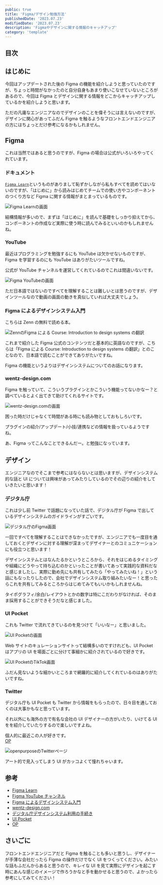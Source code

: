 ```yaml
---
public: true
title: 'Figma/デザイン勉強方法'
publishedDate: '2023.07.23'
modifiedDate: '2023.07.23'
description: 'Figmaやデザインに関する情報のキャッチアップ'
category: 'template'
---
```


## 目次

## はじめに

今回はアップデートされた後の Figma の機能を紹介しようと思っていたのですが、ちょっと時間がなかったのと自分自身もあまり使いこなせていないところがあるので、今回は Figma とデザインに関する情報をどこからキャッチアップしているかを紹介しようと思います。

ただの凡庸なエンジニアなのでデザインのことを偉そうには言えないのですが、デザインに関心があってふだん Figma を触るようなフロントエンドエンジニアの方にはちょっとだけ参考になるかもしれません。

## Figma

これは当然ではあると思うのですが、Figma の場合は公式がいろいろやってくれています。

### ドキュメント

[`Figma Learn`](https://help.figma.com/hc/ja)というものがありまして恥ずかしながら私もすべてを読めてはいないのですが、「はじめに」から読みはじめてチームでの使い方やコンポーネントのつくり方など Figma に関する情報がまとまっているものです。

![Figma Learnの画面](/asset/img/post/35_1.jpg)

結構情報が多いので、まずは「はじめに」を読んで基礎をしっかり抑えてから、コンポーネントの作成など実際に使う時に読んでみるといいのかもしれませんね。

### YouTube

最近はプログラミングを勉強するにも YouTube は欠かせないものですが、Figma を学習するのにも YouTube はありがたいツールですね。

公式が YouTube チャンネルを運営してくれているのでこれは間違いないです。

![Figma YouTubeの画面](/asset/img/post/35_2.jpg)

ただ日本語ではないのですべてを理解することは難しいとは思うのですが、デザインツールなので動画の画面の動きを真似していれば大丈夫でしょう。

### Figma によるデザインシステム入門

こちらは Zenn の無料で読める本。

![ZennのFigma による Course: Introduction to design systems の翻訳](/asset/img/post/35_3.jpg)

これまで紹介した Figma 公式のコンテンツだと基本的に英語なのですが、こちらは「Figma による Course: Introduction to design systems の翻訳」とのことなので、日本語で読むことができてありがたいですね。

Figma の機能というよりはデザインシステムについてのお話になります。

### wentz-design.com

Figma を触っていて、こういうプラグインとかこういう機能ってないかなー？と調べているとよく出てきて助けてくれるサイトです。

![wentz-design.comの画面](/asset/img/post/35_4.jpg)

困った時だけじゃなくて時間がある時にも読み物としておもしろいです。

プラグインの紹介/アップデート/小技/連携などの情報を扱っているようですね。

あ、Figma ってこんなことできるんだー。と勉強になっています。

## デザイン

エンジニアなのでそこまで参考にはならないとは思いますが、デザインシステム的な話と UI については興味があってみたりしているのでその辺りの紹介をしていきたいと思います！

### デジタル庁

これは少し前 Twitter で話題になっていた話で、デジタル庁が Figma で出しているデザインシステムのガイドラインがすごいです。

![デジタル庁のFigma画面](/asset/img/post/35_5.jpg)

一回ですべてを理解することはできなかったですが、エンジニアでも一度目を通しておくとデザインに対する理解が深まってデザイナーとのコミュニケーションにも役立つと思います！

デザインシステムとはなんたるかというところから、それをはじめるタイミングや組織にどうやって持ち込むのかといったことが書いてあって実践的な資料だなと感じましたし、実際に勤め先にも共有してみたら「やってみたいね！」という話にもなったりしたので、会社でデザインシステム取り組みたいなー！と思ったらこれを共有してみるところからはじめてみてもいいかもしれませんね。

タイポグラフィ/余白/レイアウトとかの数字は特にこだわりがなければ、そのまま採用することができそうだなと感じました。

### UI Pocket

これも Twitter で流れてきているのを見つけて「いいなー」と思いました。

![UI Pocketの画面](/asset/img/post/35_6.jpg)

Web サイトのキュレーションサイトって結構多いのですけれども、UI Pocket はアプリの UI を場面ごとに分けて事細かに紹介されているので好きです。

![UI PocketのTikTok画面](/asset/img/post/35_7.jpg)

ふだん見ないような細かいところまで網羅的に紹介してくれているのはありがたいですね。

### Twitter

デジタル庁も UI Pocket も Twitter から情報をもらったので、日々目を通しておくのは大事かもなと思っています。

それ以外にも海外の方で有名な会社の UI デザイナーの方がいたり、いけてる UI をを紹介していたりするので楽しいですよね。

個人的に最近この人が好きです。  
[OP](https://twitter.com/openpurpose)

![openpurposeのTwitterページ](/asset/img/post/35_8.jpg)

アート的で見入ってしまう UI がカッコよくて憧れちゃいます。

## 参考

- [Figma Learn](https://help.figma.com/hc/ja)
- [Figma YouTube チャンネル](https://www.youtube.com/@Figma)
- [Figma によるデザインシステム入門](https://zenn.dev/ignorant_kenji/books/introduction-to-design-systems)
- [wentz-design.com](https://wentz-design.com/tags/figma/)
- [デジタル庁デザインシステム利用の手続き](<https://www.figma.com/file/b9Sz270RJzV8GySzxXNPTW/Design-System-1.3.2-(Community)?type=design&node-id=6019%3A3032&mode=design&t=8uy9beYEHqQBqPGO-1>)
- [UI Pocket](https://ui-pocket.com/apps/)
- [OP](https://twitter.com/openpurpose)

## さいごに

フロントエンドエンジニアだと Figma を触ることも多いと思うし、デザイナーが手薄な会社だったら Figma の操作だけでなく UI をつくってください。みたいな話もふだんからあると思うので、キレイな UI を見て実際にデザインを起こす時にあんな感じのイメージで作ろうかなと手を動かせると思うので、よかったら参考にしてみてください！
